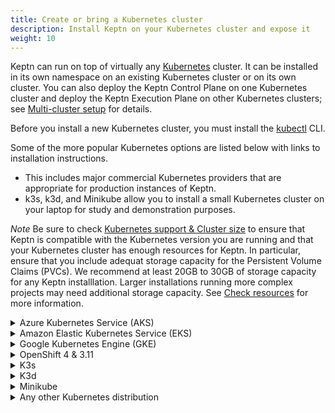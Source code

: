 ```yaml
---
title: Create or bring a Kubernetes cluster
description: Install Keptn on your Kubernetes cluster and expose it
weight: 10
---
```


Keptn can run on top of virtually any [Kubernetes](../k8s-support) cluster.
It can be installed in its own namespace on an existing Kubernetes cluster
or on its own cluster.
You can also deploy the Keptn Control Plane on one Kubernetes cluster
and deploy the Keptn Execution Plane on other Kubernetes clusters;
see [Multi-cluster setup](../multi-cluster) for details.

Before you install a new Kubernetes cluster,
you must install the [kubectl](https://kubernetes.io/docs/tasks/tools/install-kubectl/) CLI.

Some of the more popular Kubernetes options are listed below
with links to installation instructions.

* This includes major commercial Kubernetes providers
  that are appropriate for production instances of Keptn.
* k3s, k3d, and Minikube allow you to install a small Kubernetes cluster
  on your laptop for study and demonstration purposes.

*Note* Be sure to check [Kubernetes support & Cluster size](../k8s-support)
  to ensure that Keptn is compatible with the Kubernetes version you are running
  and that your Kubernetes cluster has enough resources for Keptn.
  In particular, ensure that you include adequat storage capacity
  for the Persistent Volume Claims (PVCs).
  We recommend at least 20GB to 30GB of storage capacity for any Keptn installlation.
  Larger installations running more complex projects may need additional storage capacity.
  See [Check resources](../troubleshooting/#check-resources) for more information.

<details>
   <summary>Azure Kubernetes Service (AKS)</summary>

- Create AKS cluster by following the guide [here](https://docs.microsoft.com/en-us/azure/aks/learn/quick-kubernetes-deploy-cli)
- Recommended node size: One **D8s_v3** node

</details>


<details><summary>Amazon Elastic Kubernetes Service (EKS)</summary>
<p>

- Create EKS cluster following by following the guide [here](https://docs.aws.amazon.com/eks/latest/userguide/create-cluster.html)
- Recommended node size: One `m5.2xlarge` node

</p>
</details>

<details><summary>Google Kubernetes Engine (GKE)</summary>
<p>

Run your Keptn installation for free on GKE! If you [sign up for a Google Cloud account](https://console.cloud.google.com/getting-started), Google gives you an initial $300 credit. For deploying Keptn, you can apply for an additional $200 credit, which you can use towards that GKE cluster needed to run Keptn.<br><br>
<a class="button button-primary" href="https://bit.ly/keptngkecredit" target="_blank">Apply for your credit here</a>

- Create GKE cluster by following the guide [here](https://cloud.google.com/kubernetes-engine/docs/how-to/creating-a-regional-cluster)
- Recommended node size: One node with 8 vCPUs and 32 GB memory (e.g., one **n1-standard-8** node)
  - Image type `Ubuntu` or `COS` (**Note:** If you plan to use Dynatrace monitoring, select `ubuntu` for a more convenient setup.
  
 </p>
</details>

<details><summary>OpenShift 4 & 3.11</summary>
<p>

**OpenShift 4**

1. Please bring your own OpenShift cluster in version 4 (tested version: `4.5`)

1. Install local tools

  - [oc CLI - v4.1](https://github.com/openshift/origin/releases/tag/v4.1.0)

1. Currently, there is the *known limitation* that the MongoDB of Keptn does not start. Please follow the troubleshooting guide provided here: [MongoDB fails on OpenShift](../troubleshooting/#mongodb-fails-on-openshift).
ngo

**OpenShift 3.11**

1. Please bring your own OpenShift cluster in version 3.11

1. Install local tools

  - [oc CLI - v3.11](https://github.com/openshift/origin/releases/tag/v3.11.0)

1. On the OpenShift master node, execute the following steps:

    - Set up the required permissions for your user:

      ```console
    oc adm policy --as system:admin add-cluster-role-to-user cluster-admin <OPENSHIFT_USER_NAME>
      ```

    - Set up the required permissions for the installer pod:

      ```console
    oc adm policy  add-cluster-role-to-user cluster-admin system:serviceaccount:default:default
    oc adm policy  add-cluster-role-to-user cluster-admin system:serviceaccount:kube-system:default
      ```

    - Enable admission WebHooks on your OpenShift master node:

      ```console
    sudo -i
    cp -n /etc/origin/master/master-config.yaml /etc/origin/master/master-config.yaml.backup
    oc ex config patch /etc/origin/master/master-config.yaml --type=merge -p '{
      "admissionConfig": {
        "pluginConfig": {
          "ValidatingAdmissionWebhook": {
            "configuration": {
              "apiVersion": "apiserver.config.k8s.io/v1alpha1",
              "kind": "WebhookAdmission",
              "kubeConfigFile": "/dev/null"
            }
          },
          "MutatingAdmissionWebhook": {
            "configuration": {
              "apiVersion": "apiserver.config.k8s.io/v1alpha1",
              "kind": "WebhookAdmission",
              "kubeConfigFile": "/dev/null"
            }
          }
        }
      }
    }' >/etc/origin/master/master-config.yaml.patched
    if [ $? == 0 ]; then
      mv -f /etc/origin/master/master-config.yaml.patched /etc/origin/master/master-config.yaml
      /usr/local/bin/master-restart api && /usr/local/bin/master-restart controllers
    else
      exit
    fi
      ```
</p>
</details>

<details><summary>K3s</summary>
<p>

Please refer to the [official homepage of K3s](https://k3s.io) for detailed installation instructions. Here, a short guide on how to run Keptn on K3s is provided for a Linux environment. **Note:** If you are using macOS, you will need to run K3s using [multipass](https://multipass.run/) and as explained [here](https://medium.com/@zhimin.wen/running-k3s-with-multipass-on-mac-fbd559966f7c).
 
1. Download, install [K3s](https://k3s.io/) (tested with [versions 1.17 to 1.21](../k8s-support)) and run K3s using the following command:
   ```console
   curl -sfL https://get.k3s.io | INSTALL_K3S_VERSION=v1.20.4+k3s1 K3S_KUBECONFIG_MODE="644" sh -s - --no-deploy=traefik
   ```
   This installs version `v1.20.4+k3s1` (please refer to the [K3s GitHub releases page](https://github.com/rancher/k3s/releases) for newer releases), sets file permissions `644` on `/etc/rancher/k3s/k3s.yaml` and disables `traefik` as an ingress controller.

1. Export the Kubernetes profile using
   ```console
   export KUBECONFIG=/etc/rancher/k3s/k3s.yaml
   ```
   
1. Verify that the connection to the cluster works
   ```console
   kubectl get nodes   
   ```

</p>
</details>

 <details><summary>K3d</summary>
<p>

Please refer to the [official homepage of K3d](https://k3d.io/v5.3.0/) for detailed installation instructions. Here, a short guide on how to run Keptn on K3d is provided for a Linux environment.

**Note:** [Docker](https://docs.docker.com/get-docker/) is required to use k3d.
k3d v5.x.x requires at least Docker v20.10.5 (runc >= v1.0.0-rc93) to work properly.

You must install [kubectl](https://kubernetes.io/docs/tasks/tools/#kubectl) before installing K3d. This is used to interact with the Kubernetes cluster.

1. Download, install [K3d](https://k3d.io/v5.3.0/) (tested with [v5.3.0](../k8s-support)) and run K3d using the following command:

   ```console
   curl -s https://raw.githubusercontent.com/rancher/k3d/main/install.sh | TAG=v5.3.0 bash
   ```
   This installs version `v5.3.0` (please refer to the [K3d GitHub releases page](https://github.com/k3d-io/k3d/) for newer releases).

1. Create a cluster called My keptn which has port fowarding and disables the traffic, which is a ingress gateaway.
   ```console
   k3d cluster create mykeptn -p "8082:80@loadbalancer" --k3s-arg "--no-deploy=traefik@server:*"
   ```
   
1. Verify that the connection to the cluster works
   ```console
   kubectl get nodes   
   ```

</p>
</details>

<details><summary>Minikube</summary>
<p>

1. Download and install [Minikube](https://github.com/kubernetes/minikube/releases) (tested with [versions 1.3 to 1.10](../k8s-support)).

1. Create a new Minikube profile (named keptn) with at least 6 CPU cores and 14 GB memory using:

    ```console
    minikube start -p keptn --cpus 6 --memory 14000
    ``` 

1. (Optional) Start the Minikube LoadBalancer service in a second terminal by executing:

    ```console
   minikube tunnel 
   ``` 
</p>
</details>

<details><summary>Any other Kubernetes distribution</summary>
<p>

Keptn runs on any other Kubernetes distribution as it only consists of Kubernetes deployments, services, RBAC rules, and PVCs.
If you are facing problems, please let us know on https://slack.keptn.sh.

</p>
</details>

